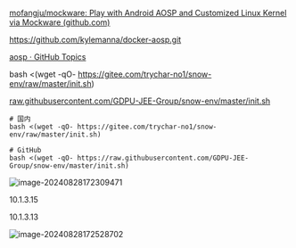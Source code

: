 [mofangju/mockware: Play with Android AOSP and Customized Linux Kernel via Mockware (github.com)](https://github.com/mofangju/mockware)

https://github.com/kylemanna/docker-aosp.git

[aosp · GitHub Topics](https://github.com/topics/aosp)



bash <(wget -qO- https://gitee.com/trychar-no1/snow-env/raw/master/init.sh)

[raw.githubusercontent.com/GDPU-JEE-Group/snow-env/master/init.sh](https://raw.githubusercontent.com/GDPU-JEE-Group/snow-env/master/init.sh)



```shell
# 国内
bash <(wget -qO- https://gitee.com/trychar-no1/snow-env/raw/master/init.sh)

# GitHub
bash <(wget -qO- https://raw.githubusercontent.com/GDPU-JEE-Group/snow-env/master/init.sh)
```

![image-20240828172309471](https://cdn.jsdelivr.net/gh/chaixiang2002/repo/picgo/img/202408281723017.png)

10.1.3.15

10.1.3.13

![image-20240828172528702](https://cdn.jsdelivr.net/gh/chaixiang2002/repo/picgo/img/202408281725044.png)

